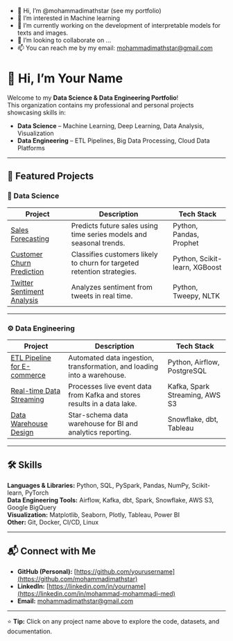 - 👋 Hi, I’m @mohammadimathstar (see my portfolio)
- 👀 I’m interested in Machine learning
- 🌱 I’m currently working on the development of interpretable models for texts and images.
- 💞️ I’m looking to collaborate on ...
- 📫 You can reach me by my email: mohammadimathstar@gmail.com
# 👋 Hi, I’m Your Name

Welcome to my **Data Science & Data Engineering Portfolio**!  
This organization contains my professional and personal projects showcasing skills in:
- **Data Science** – Machine Learning, Deep Learning, Data Analysis, Visualization
- **Data Engineering** – ETL Pipelines, Big Data Processing, Cloud Data Platforms

---

## 📌 Featured Projects

### 🧠 Data Science
| Project | Description | Tech Stack |
|---------|-------------|------------|
| [Sales Forecasting](https://github.com/org-name/sales-forecasting) | Predicts future sales using time series models and seasonal trends. | Python, Pandas, Prophet |
| [Customer Churn Prediction](https://github.com/org-name/churn-prediction) | Classifies customers likely to churn for targeted retention strategies. | Python, Scikit-learn, XGBoost |
| [Twitter Sentiment Analysis](https://github.com/org-name/twitter-sentiment) | Analyzes sentiment from tweets in real time. | Python, Tweepy, NLTK |

---

### ⚙️ Data Engineering
| Project | Description | Tech Stack |
|---------|-------------|------------|
| [ETL Pipeline for E-commerce](https://github.com/org-name/etl-ecommerce) | Automated data ingestion, transformation, and loading into a warehouse. | Python, Airflow, PostgreSQL |
| [Real-time Data Streaming](https://github.com/org-name/data-streaming) | Processes live event data from Kafka and stores results in a data lake. | Kafka, Spark Streaming, AWS S3 |
| [Data Warehouse Design](https://github.com/org-name/data-warehouse) | Star-schema data warehouse for BI and analytics reporting. | Snowflake, dbt, Tableau |

---

## 🛠 Skills

**Languages & Libraries:** Python, SQL, PySpark, Pandas, NumPy, Scikit-learn, PyTorch  
**Data Engineering Tools:** Airflow, Kafka, dbt, Spark, Snowflake, AWS S3, Google BigQuery  
**Visualization:** Matplotlib, Seaborn, Plotly, Tableau, Power BI  
**Other:** Git, Docker, CI/CD, Linux

---

## 📬 Connect with Me

- **GitHub (Personal):** [https://github.com/yourusername](https://github.com/mohammadimathstar)
- **LinkedIn:** [https://linkedin.com/in/yourname](https://linkedin.com/in/mohammad-mohammadi-med)
- **Email:** mohammadimathstar@gmail.com

---

⭐ **Tip:** Click on any project name above to explore the code, datasets, and documentation.
